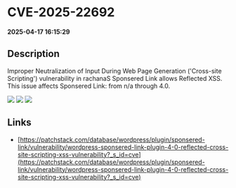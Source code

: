 # CVE-2025-22692

**2025-04-17 16:15:29**

## Description
Improper Neutralization of Input During Web Page Generation ('Cross-site Scripting') vulnerability in rachanaS Sponsered Link allows Reflected XSS. This issue affects Sponsered Link: from n/a through 4.0.

![](https://img.shields.io/static/v1?label=Score&message=7.1&color=red)
![](https://img.shields.io/static/v1?label=Severity&message=HIGH&color=red)
![](https://img.shields.io/static/v1?label=CWE&message=XSS&color=green)

## Links
- [https://patchstack.com/database/wordpress/plugin/sponsered-link/vulnerability/wordpress-sponsered-link-plugin-4-0-reflected-cross-site-scripting-xss-vulnerability?_s_id=cve](https://patchstack.com/database/wordpress/plugin/sponsered-link/vulnerability/wordpress-sponsered-link-plugin-4-0-reflected-cross-site-scripting-xss-vulnerability?_s_id=cve)
